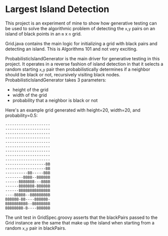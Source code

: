 # Largest Island Detection

This project is an experiment of mine to show how generative testing can be used to solve the algorithmic problem of detecting the `x`,`y` pairs on an island of black points in an `m` x `n` grid.

Grid.java contains the main logic for initializing a grid with black pairs and detecting an island.  This is Algorithms 101 and not very exciting.  

ProbabilisticIslandGenerator is the main driver for generative testing in this project.  It operates in a reverse fashion of island detection in that it selects a random starting `x`,`y` pair then probabilistically determines if a neighbor should be black or not, recursively visiting black nodes.  ProbabilisticIslandGenerator takes 3 parameters:

- height of the grid
- width of the grid
- probability that a neighbor is black or not

Here's an example grid generated with height=20, width=20, and probability=0.5:

```
--------------------
--------------------
--------------------
--------------------
--------------------
--------------------
--------------------
--------------------
--------------------
------------------BB
------------------BB
----------BB-----BBB
--------BBBB--BBBBBB
------BBBBBBB---BBBB
------BBBBBBB-BBBBBB
------BBBBBBBBBBBBBB
----BBBBB--BBBBBBBBB
BBBBBB-BB----BBBBBB-
BBBBBBBBBB--BBBBBBBB
BBBBBBBB-B----BBBBBB
```

The unit test in GridSpec.groovy asserts that the blackPairs passed to the Grid instance are the same that make up the island when starting from a random `x`,`y` pair in blackPairs.  